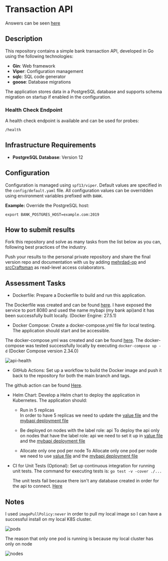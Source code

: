 # Transaction API

Answers can be seen [here](https://github.com/emakrygiannakis/devops-assesment-openprovider?tab=readme-ov-file#assessment-tasks)

## Description

This repository contains a simple bank transaction API, developed in Go using the following technologies:

- **Gin**: Web framework
- **Viper**: Configuration management
- **sqlc**: SQL code generator
- **goose**: Database migrations

The application stores data in a PostgreSQL database and supports schema migration on startup if enabled in the configuration.

### Health Check Endpoint

A health check endpoint is available and can be used for probes:

`/health`


## Infrastructure Requirements

- **PostgreSQL Database**: Version 12

## Configuration

Configuration is managed using `spf13/viper`. Default values are specified in the `config/default.yaml` file. All configuration values can be overridden using environment variables prefixed with `BANK`.

**Example:** Override the PostgreSQL host:

```export BANK_POSTGRES_HOST=example.com:2019 ```

## How to submit results

Fork this repository and solve as many tasks from the list below as you can, following best practices of the industry.

Push your results to the personal private repository and share the final version repo and documentation with us by adding [mehrdad-op](https://github.com/mehrdad-op) and [srcCraftsman](https://github.com/srcCraftsman) as read-level access colaborators.


## Assessment Tasks

* Dockerfile: Prepare a Dockerfile to build and run this application.


The Dockerfile was created and can be found [here](Dockerfile). I have exposed the service to port 8080 and used the name mybapi (my bank api)and it has been successfully built locally. (Docker Engine: 27.5.1)
 

* Docker Compose: Create a docker-compose.yml file for local testing. The application should start and be accessible.

The docker-compose.yml was created and can be found [here](docker-compose.yml). The docker-compose was tested successfully locally by executing ```docker-compose up -d``` (Docker Compose version 2.34.0)

![api-health](api-health.png)

* GitHub Actions: Set up a workflow to build the Docker image and push it back to the repository for both the main branch and tags.

The github action can be found [Here](.github/workflows/docker-build-push.yml). 

* Helm Chart: Develop a Helm chart to deploy the application in Kubernetes. The application should:

    - Run in 5 replicas    
    In order to have 5 replicas we need to update the [value file](values.yaml#L6) and the [mybapi deployment file](mybank/templates/mybapi-deployment.yaml#L7)

    - Be deployed on nodes with the label role: api
    To deploy the api only on nodes that have the label role: api we need to set it up in [value file](values.yaml#L7:L8) and the [mybapi deployment file](mybank/templates/mybapi-deployment.yaml#L16:L17)

    - Allocate only one pod per node
    To Allocate only one pod per node we need to use [value file](values.yaml#L7:L8) and the [mybapi deployment file](mybank/templates/mybapi-deployment.yaml#L17:L27)
    
* CI for Unit Tests (Optional): Set up continuous integration for running unit tests. The command for executing tests is:
```go test -v -cover ./...```

  The unit tests fail because there isn't any database created in order for the api to connect. [Here](.github/workflows/docker-build-push.yml#L10:L27)


## Notes

I used ```imagePullPolicy:never``` in order to pull my local image so I can have a successful install on my local K8S cluster.


![pods](pods.png)

The reason that only one pod is running is because my local cluster has only on node

![nodes](nodes.png)
